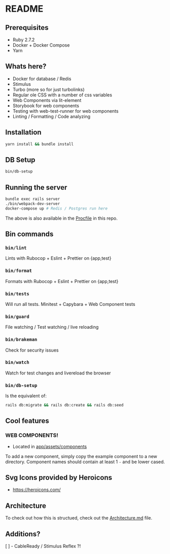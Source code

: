 # README

## Prerequisites

- Ruby 2.7.2
- Docker + Docker Compose
- Yarn

## Whats here?

- Docker for database / Redis
- Stimulus
- Turbo (more so for just turbolinks)
- Regular ole CSS with a number of css variables
- Web Components via lit-element
- Storybook for web components
- Testing with web-test-runner for web components
- Linting / Formatting / Code analyzing

## Installation

```bash
yarn install && bundle install
```

## DB Setup

```bash
bin/db-setup
```

## Running the server

```bash
bundle exec rails server
./bin/webpack-dev-server
docker-compose up # Redis / Postgres run here
```

The above is also available in the [Procfile](Procfile) in this repo.

## Bin commands

### `bin/lint`

Lints with Rubocop + Eslint + Prettier on {app,test}

### `bin/format`

Formats with Rubocop + Eslint + Prettier on {app,test}

### `bin/tests`

Will run all tests. Minitest + Capybara + Web Component tests

### `bin/guard`

File watching / Test watching / live reloading

### `bin/brakeman`

Check for security issues

### `bin/watch`

Watch for test changes and livereload the browser

### `bin/db-setup`

Is the equivalent of:

```bash
rails db:migrate && rails db:create && rails db:seed
```

## Cool features

### WEB COMPONENTS!

- Located in [app/assets/components](app/assets/components)

To add a new component, simply copy the example component to a
new directory. Component names should contain at least 1 `-` and be
lower cased.

## Svg Icons provided by Heroicons

- https://heroicons.com/

## Architecture

To check out how this is structued, check out the
[Architecture.md](Architecture.md) file.

## Additions?

[ ] - CableReady / Stimulus Reflex ?!
